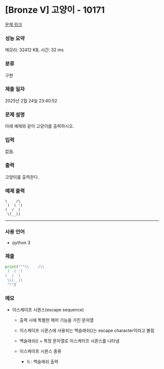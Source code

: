 # [Bronze V] 고양이 - 10171

[문제 링크](https://www.acmicpc.net/problem/10171)

### 성능 요약

메모리: 32412 KB, 시간: 32 ms

### 분류

구현

### 제출 일자

2025년 2월 24일 23:40:52

### 문제 설명

<p>아래 예제와 같이 고양이를 출력하시오.</p>

### 입력

 <p>없음.</p>

### 출력

 <p>고양이를 출력한다.</p>

### 예제 출력

```
\    /\
 )  ( ')
(  /  )
 \(__)|
```

---

### 사용 언어

- python 3

### 제출

```python
print("""\\    /\\
 )  ( ')
(  /  )
 \\(__)|
 """)
```

### 메모

- 이스케이프 시퀀스(escape sequence)<br>

  - 출력 시에 특별한 제어 기능을 가진 문자열
  - 이스케이프 시퀸스에 사용되는 백슬래쉬(\)는 escape character이라고 불림
  - 백슬래쉬(\) + 특정 문자열로 이스케이프 시퀸스를 나타냄
  - 이스케이프 시퀸스 종류<br>

    - \\\ : 백슬래쉬 출력
